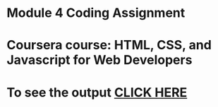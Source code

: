 # Module 4 Coding Assignment
# 
# Coursera course: HTML, CSS, and Javascript for Web Developers
#
# To see the output [CLICK HERE](https://dionigi000.github.io/HTML-CSS-JS/M4/index.html)